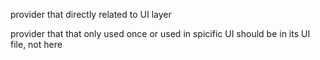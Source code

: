 provider that directly related to UI layer

provider that that only used once or used in spicific UI should be in its UI file, not here  